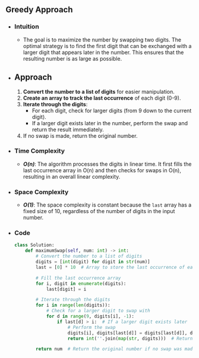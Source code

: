 ## Greedy Approach

- ### Intuition
    - The goal is to maximize the number by swapping two digits. The optimal strategy is to find the first digit that can be exchanged with a larger digit that appears later in the number. This ensures that the resulting number is as large as possible.

- ## Approach
    1. **Convert the number to a list of digits** for easier manipulation.
    2. **Create an array to track the last occurrence** of each digit (0-9).
    3. **Iterate through the digits**:
        - For each digit, check for larger digits (from 9 down to the current digit).
        - If a larger digit exists later in the number, perform the swap and return the result immediately.
    4. If no swap is made, return the original number.

- ### Time Complexity
    - ___O(n)___: The algorithm processes the digits in linear time. It first fills the last occurrence array in O(n) and then checks for swaps in O(n), resulting in an overall linear complexity.

- ### Space Complexity
    - ___O(1)___: The space complexity is constant because the `last` array has a fixed size of 10, regardless of the number of digits in the input number.

- ### Code
    ```python
    class Solution:
        def maximumSwap(self, num: int) -> int:
            # Convert the number to a list of digits
            digits = [int(digit) for digit in str(num)]
            last = [0] * 10  # Array to store the last occurrence of each digit

            # Fill the last occurrence array
            for i, digit in enumerate(digits):
                last[digit] = i

            # Iterate through the digits
            for i in range(len(digits)):
                # Check for a larger digit to swap with
                for d in range(9, digits[i], -1):
                    if last[d] > i:  # If a larger digit exists later
                        # Perform the swap
                        digits[i], digits[last[d]] = digits[last[d]], digits[i]
                        return int(''.join(map(str, digits)))  # Return the result immediately

            return num  # Return the original number if no swap was made
    ```